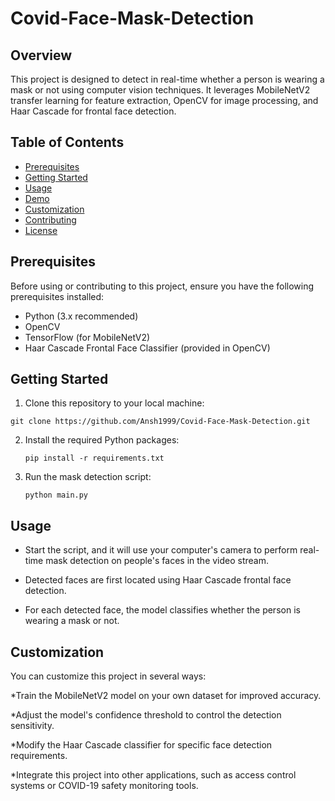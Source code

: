 # Covid-Face-Mask-Detection

## Overview

This project is designed to detect in real-time whether a person is wearing a mask or not using computer vision techniques. It leverages MobileNetV2 transfer learning for feature extraction, OpenCV for image processing, and Haar Cascade for frontal face detection.

## Table of Contents

- [Prerequisites](#prerequisites)
- [Getting Started](#getting-started)
- [Usage](#usage)
- [Demo](#demo)
- [Customization](#customization)
- [Contributing](#contributing)
- [License](#license)

## Prerequisites

Before using or contributing to this project, ensure you have the following prerequisites installed:

- Python (3.x recommended)
- OpenCV
- TensorFlow (for MobileNetV2)
- Haar Cascade Frontal Face Classifier (provided in OpenCV)

## Getting Started

1. Clone this repository to your local machine:

```git clone https://github.com/Ansh1999/Covid-Face-Mask-Detection.git```

2. Install the required Python packages:

   ```pip install -r requirements.txt```

3. Run the mask detection script:

   ```python main.py```

## Usage

* Start the script, and it will use your computer's camera to perform real-time mask detection on people's faces in the video stream.
  
* Detected faces are first located using Haar Cascade frontal face detection.
  
* For each detected face, the model classifies whether the person is wearing a mask or not.

## Customization

You can customize this project in several ways:

*Train the MobileNetV2 model on your own dataset for improved accuracy.

*Adjust the model's confidence threshold to control the detection sensitivity.

*Modify the Haar Cascade classifier for specific face detection requirements.

*Integrate this project into other applications, such as access control systems or COVID-19 safety monitoring tools.





